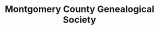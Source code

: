 ---
layout: repo
title: "Montgomery County Genealogical Society"
id: 10862
permalink: repos/10862/
---